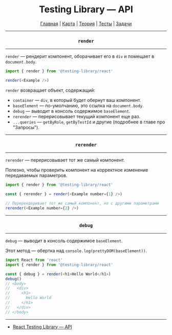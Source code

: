 <div align="center">

# Testing Library — API

[Главная](https://github.com/dollaween/junior-roadmap/)
|
[Карта](/roadmap/README.md)
|
[Теория](/theory/README.md)
|
[Тесты](/tests/README.md)
|
[Задачи](/tasks/README.md)

</div>

---

<div align="center">

### `render`

</div>

---

`render` — рендерит компонент, оборачивает его в `div` и помещает в `document.body`.

```js
import { render } from '@testing-library/react'

render(<Example />)
```

`render` возвращает объект, содержащий:
- `container` — `div`, в который будет обернут ваш компонент.
- `baseElement` — по-умолчанию, это ссылка на `document.body`.
- `debug` — выводит в консоль содержимое `baseElement`.
- `rerender` — перерисовывает текущий компонент еще раз.
- `...queries` — `getByRole`, `getByTestId` и другие (подробнее в главе про "Запросы").


---

<div align="center">

### `rerender`

</div>

---

`rerender` — перерисовывает тот же самый компонент.

Полезно, чтобы проверить компонент на корректное изменение передаваемых параметров.

```js
import { render } from '@testing-library/react'

const { rerender } = render(<Example number={1} />)

// Перерендеривает тот же самый компонент, но с другими параметрами
rerender(<Example number={2} />)
```


---

<div align="center">

### `debug`

</div>

---

`debug` — выводит в консоль содержимое `baseElement`.

Этот метод — обертка над `console.log(prettyDOM(baseElement))`.

```js
import React from 'react'
import { render } from '@testing-library/react'

const { debug } = render(<h1>Hello World</h1>)
debug()
// <body>
//   <div>
//     <h1>
//       Hello World
//     </h1>
//   </div>
// </body>
```


---

- [React Testing Library — API](https://testing-library.com/docs/react-testing-library/api)
